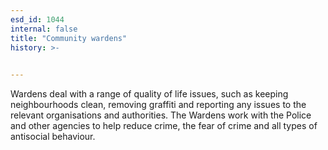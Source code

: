 ```yaml
---
esd_id: 1044
internal: false
title: "Community wardens"
history: >-
  

---
```


Wardens deal with a range of quality of life issues, such as keeping neighbourhoods clean, removing graffiti and reporting any issues to the relevant organisations and authorities. The Wardens work with the Police and other agencies to help reduce crime, the fear of crime and all types of antisocial behaviour.

